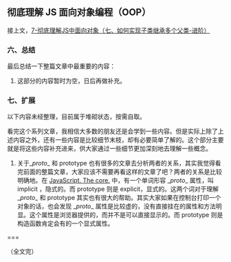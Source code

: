 ## 彻底理解 JS 面向对象编程（OOP）

接上文，[7-彻底理解JS中面向对象（七、如何实现子类继承多个父类-进阶）](https://github.com/oakland/Native-JS-Practice/blob/master/11-learnOOPfromCircles.js/7-%E5%BD%BB%E5%BA%95%E7%90%86%E8%A7%A3JS%E4%B8%AD%E9%9D%A2%E5%90%91%E5%AF%B9%E8%B1%A1%EF%BC%88%E4%B8%83%E3%80%81%E5%A6%82%E4%BD%95%E5%AE%9E%E7%8E%B0%E5%AD%90%E7%B1%BB%E7%BB%A7%E6%89%BF%E5%A4%9A%E4%B8%AA%E7%88%B6%E7%B1%BB-%E8%BF%9B%E9%98%B6%EF%BC%89.md)

### 六、总结

最后总结一下整篇文章中最重要的内容：

1. 这部分的内容暂时为空，日后再做补充。


### 七、扩展

以下内容未经整理，目前属于堆砌状态，按需自取。

看完这个系列文章，我相信大多数的朋友还是会学到一些内容。但是实际上除了上述内容之外，还有一些内容是比较细节末枝，却有必要简单了解的。这个部分主要就是将这些内容补充进来，供大家通过一些细节更加深刻地去理解一些概念。

1. 关于\__proto__ 和 prototype 也有很多的文章去分析两者的关系，其实我觉得看完前面的整篇文章，大家应该不需要再看这样的文章了吧？两者的关系是比较明确地。在 [JavaScript. The core.](http://dmitrysoshnikov.com/ecmascript/javascript-the-core/#a-prototype-chain) 中，有一个单词形容 \__proto__ 属性，叫 implicit ，隐式的。而 prototype 则是 explicit，显式的。这两个词对于理解 \__proto__ 和 prototype 其实也有很大的帮助。其实大家如果在控制台打印一个对象的话，也会发现 \__proto__ 属性是比较虚的，没有直接挂在的属性和方法明显。这个属性是浏览器提供的，而并不是可以直接显示的。而 prototype 则是构造函数肯定会有的一个显式属性。


===

（全文完）